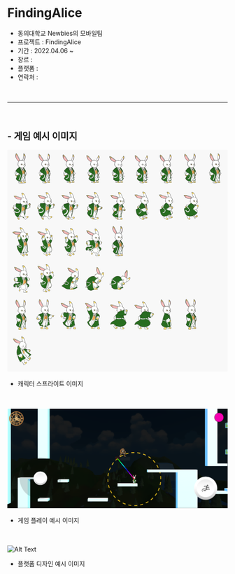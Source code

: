 # FindingAlice
- 동의대학교 Newbies의 모바일팀   
- 프로젝트 : FindingAlice   
- 기간 : 2022.04.06 ~   
- 장르 : 
- 플랫폼 : 
- 연락처 : 
<br/><br/><br/>
*****
<br/>

## - 게임 예시 이미지<br/>
![Alt Text](/Deck/Rabbit_Sprite.PNG)
- 캐릭터 스프라이트 이미지<br/><br/><br/>

![Alt Text](/Deck/Game_Sample_1.png)
- 게임 플레이 예시 이미지<br/><br/><br/>

![Alt Text](/Deck/KakaoTalk_20220819_223458274.gif)
- 플랫폼 디자인 예시 이미지<br/><br/><br/>
